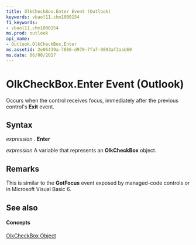 ```yaml
---
title: OlkCheckBox.Enter Event (Outlook)
keywords: vbaol11.chm1000154
f1_keywords:
- vbaol11.chm1000154
ms.prod: outlook
api_name:
- Outlook.OlkCheckBox.Enter
ms.assetid: 2e06439a-7888-d970-7fa7-9893af2aab69
ms.date: 06/08/2017
---
```



# OlkCheckBox.Enter Event (Outlook)

Occurs when the control receives focus, immediately after the previous control's  **Exit** event.


## Syntax

 _expression_ . **Enter**

 _expression_ A variable that represents an **OlkCheckBox** object.


## Remarks

This is similar to the  **GotFocus** event exposed by managed-code controls or in Microsoft Visual Basic 6.


## See also


#### Concepts


[OlkCheckBox Object](Outlook.OlkCheckBox.md)

